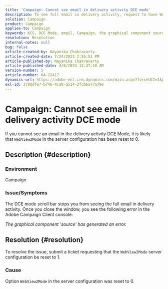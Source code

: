 ```yaml
---
title: 'Campaign: Cannot see email in delivery activity DCE mode'
description: To see full email in delivery activity, request to have WebView2Mode server configuration reset to 1.
solution: Campaign
product: Campaign
applies-to: Campaign
keywords: KCS, DCE Mode, email, Campaign, the graphical component source has generated an error, delivery activity
resolution: Resolution
internal-notes: null
bug: false
article-created-by: Nayanika Chakravarty
article-created-date: 7/24/2023 2:55:51 PM
article-published-by: Nayanika Chakravarty
article-published-date: 4/6/2024 12:37:18 AM
version-number: 5
article-number: KA-22417
dynamics-url: https://adobe-ent.crm.dynamics.com/main.aspx?forceUCI=1&pagetype=entityrecord&etn=knowledgearticle&id=156f902c-322a-ee11-bdf4-6045bd0065f9
exl-id: 379ddfe7-b746-4ca0-a514-2fcb6a77a78e
---
```

# Campaign: Cannot see email in delivery activity DCE mode


If you cannot see an email in the delivery activity DCE Mode, it is likely that `WebView2Mode` in the server configuration has been reset to 0.

## Description {#description}


### Environment

Campaign

### Issue/Symptoms

The DCE mode scroll bar stops you from seeing the full email in delivery activity. Once you close the window, you see the following error in the Adobe Campaign Client console:

*The graphical component 'source' has generated an error.*


## Resolution {#resolution}


To resolve the issue, submit a ticket requesting that the `WebView2Mode` server configuration be reset to 1.

### Cause

Option `WebView2Mode` in the server configuration was reset to 0.
